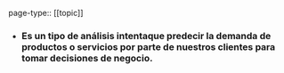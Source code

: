 page-type:: [[topic]]
- ### Es un tipo de análisis intentaque predecir la demanda de productos o servicios por parte de nuestros clientes para tomar decisiones de negocio.


